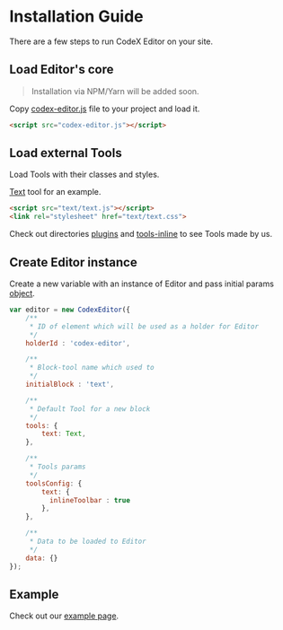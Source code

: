 # Installation Guide

There are a few steps to run CodeX Editor on your site.

## Load Editor's core

> Installation via NPM/Yarn will be added soon.

Copy [codex-editor.js](../build/codex-editor.js) file to your project and load it.

```html
<script src="codex-editor.js"></script>
```

## Load external Tools

Load Tools with their classes and styles.

[Text](../example/plugins/text/) tool for an example.

```html
<script src="text/text.js"></script>
<link rel="stylesheet" href="text/text.css">
```

Check out directories [plugins](../example/plugins/) and [tools-inline](../example/tools-inline/) to see Tools made by us.

## Create Editor instance

Create a new variable with an instance of Editor and pass initial params [object](../src/components/interfaces/editor-config.ts).


```javascript
var editor = new CodexEditor({
    /**
     * ID of element which will be used as a holder for Editor
     */
    holderId : 'codex-editor',

    /**
     * Block-tool name which used to
     */
    initialBlock : 'text',

    /**
     * Default Tool for a new block
     */
    tools: {
        text: Text,
    },

    /**
     * Tools params
     */
    toolsConfig: {
        text: {
          inlineToolbar : true
        },
    },

    /**
     * Data to be loaded to Editor
     */
    data: {}
});
```

## Example

Check out our [example page](../example/example.html).

